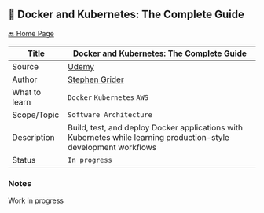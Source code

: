 ## 🐋 Docker and Kubernetes: The Complete Guide

[🔙 Home Page](/)

| Title         | Docker and Kubernetes: The Complete Guide                                                                         |
|---------------|-------------------------------------------------------------------------------------------------------------------|
| Source        | [Udemy](https://www.udemy.com/course/docker-and-kubernetes-the-complete-guide/)                                   |
| Author        | [Stephen Grider](https://www.udemy.com/user/sgslo/)                                                               |
| What to learn | `Docker` `Kubernetes` `AWS`                                                                                       |
| Scope/Topic   | `Software Architecture`                                                                                           |
| Description   | Build, test, and deploy Docker applications with Kubernetes while learning production-style development workflows |
| Status        | `In progress`                                                                                                     |


### Notes

Work in progress
